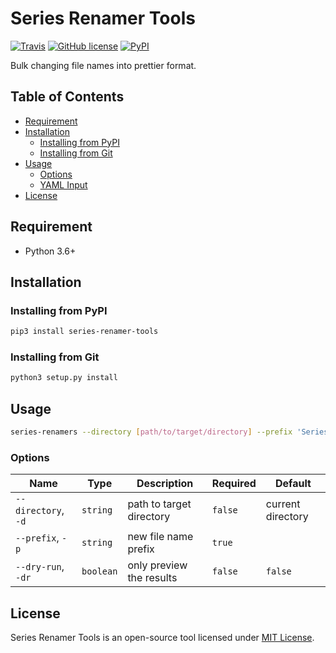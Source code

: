 # Series Renamer Tools

[![Travis](https://travis-ci.com/seehait/series-renamer-tools.svg?branch=master)](https://travis-ci.com/seehait/series-renamer-tools)
[![GitHub license](https://img.shields.io/github/license/seehait/series-renamer-tools.svg)](https://github.com/seehait/series-renamer-tools/blob/master/LICENSE)
[![PyPI](https://img.shields.io/pypi/v/series-renamer-tools.svg)](https://pypi.org/project/series-renamer-tools)

Bulk changing file names into prettier format.

## Table of Contents

- [Requirement](#requirement)
- [Installation](#installation)
  - [Installing from PyPI](#installing-from-pypi)
  - [Installing from Git](#installing-from-git)
- [Usage](#usage)
  - [Options](#options)
  - [YAML Input](#yaml-input)
- [License](#license)

## Requirement

- Python 3.6+

## Installation

### Installing from PyPI

```sh
pip3 install series-renamer-tools
```

### Installing from Git

```sh
python3 setup.py install
```

## Usage

```sh
series-renamers --directory [path/to/target/directory] --prefix 'Series S01 E' [--dry-run]
```

### Options
| Name                | Type      | Description              | Required | Default           |
| ------------------- | --------- | ------------------------ | -------- |-------------------|
| `--directory`, `-d` | `string`  | path to target directory | `false`  | current directory |
| `--prefix`, `-p`    | `string`  | new file name prefix     | `true`   |                   |
| `--dry-run`, `-dr`  | `boolean` | only preview the results | `false`  | `false`           |

## License

Series Renamer Tools is an open-source tool licensed under [MIT License](LICENSE).
